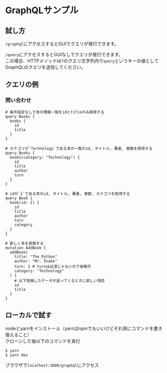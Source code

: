 # GraphQLサンプル
## 試し方
`/graphql`にアクセスするとGUIでクエリが発行できます。

`/query`にアクセスするとGUIなしでクエリが発行できます。  
この場合、HTTPメソッド`GET`のクエリ文字列内で`query`というキーの値としてGraphQLのクエリを送信してください。

## クエリの例
### 問い合わせ
```
# 条件指定なしで本の情報一覧をidとtitleのみ取得する
query Books {
  books {
    id
    title
  }
}
```

```
# カテゴリが`Technology`である本の一覧のid, タイトル, 著者, 巻数を取得する
query Books {
  books(category: "Technology") {
    id
    title
    author
    turn
  }
}
```

```
# idが`1`である本のid, タイトル, 著者, 巻数, カテゴリを取得する
query Book {
  book(id: 1) {
    id
    title
    author
    turn
    category
  }
}
```

```
# 新しく本を登録する
mutation AddBook {
  addBook(
    title: "The Python"
    author: "Mr. Snake"
    turn: 1 # turnは必須じゃないので省略可
    category: "Technology"
  ) {
    # 以下登録したデータが返ってくるときに欲しい項目
    id
    title
  }
}
```

## ローカルで試す
nodeとyarnをインストール（yarnはnpmでもいいけどそれ用にコマンドを書き換えること）  
クローンした後以下のコマンドを実行
```
$ yarn
$ yarn dev
```
ブラウザで`localhost:3000/graphql`にアクセス